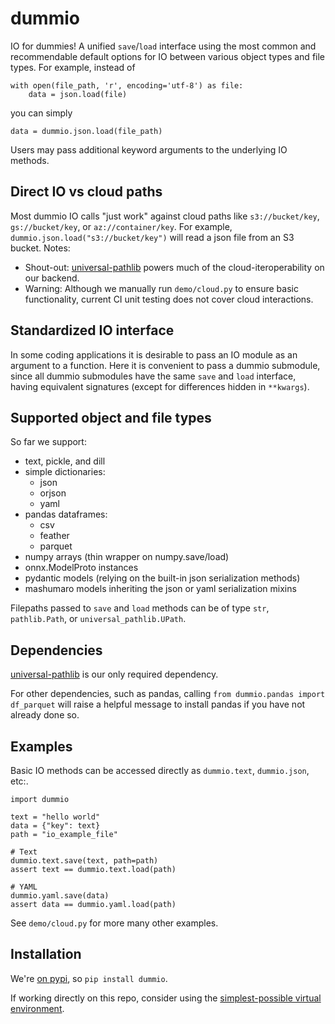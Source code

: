 # dummio

IO for dummies! A unified `save`/`load` interface using the most common and recommendable default options for IO between various object types and file types. For example, instead of
```
with open(file_path, 'r', encoding='utf-8') as file:
    data = json.load(file)
```
you can simply
```
data = dummio.json.load(file_path)
```

Users may pass additional keyword arguments to the underlying IO methods.

## Direct IO vs cloud paths

Most dummio IO calls "just work" against cloud paths like `s3://bucket/key`, `gs://bucket/key`, or `az://container/key`. For example, `dummio.json.load("s3://bucket/key")` will read a json file from an S3 bucket. Notes:
- Shout-out: [universal-pathlib](https://github.com/fsspec/universal_pathlib) powers much of the cloud-iteroperability on our backend.
- Warning: Although we manually run `demo/cloud.py` to ensure basic functionality, current CI unit testing does not cover cloud interactions.

## Standardized IO interface

In some coding applications it is desirable to pass an IO module as an argument to a function. Here it is convenient to pass a dummio submodule, since all dummio submodules have the same `save` and `load` interface, having equivalent signatures (except for differences hidden in `**kwargs`).

## Supported object and file types

So far we support:
- text, pickle, and dill
- simple dictionaries:
    - json
    - orjson
    - yaml
- pandas dataframes:
    - csv
    - feather
    - parquet
- numpy arrays (thin wrapper on numpy.save/load)
- onnx.ModelProto instances
- pydantic models (relying on the built-in json serialization methods)
- mashumaro models inheriting the json or yaml serialization mixins

Filepaths passed to `save` and `load` methods can be of type `str`, `pathlib.Path`, or `universal_pathlib.UPath`.

## Dependencies

[universal-pathlib](https://github.com/fsspec/universal_pathlib) is our only required dependency.

For other dependencies, such as pandas, calling `from dummio.pandas import df_parquet` will raise a helpful message to install pandas if you have not already done so.

## Examples

Basic IO methods can be accessed directly as `dummio.text`, `dummio.json`, etc:.
```
import dummio

text = "hello world"
data = {"key": text}
path = "io_example_file"

# Text
dummio.text.save(text, path=path)
assert text == dummio.text.load(path)

# YAML
dummio.yaml.save(data)
assert data == dummio.yaml.load(path)
```

See `demo/cloud.py` for more many other examples.

## Installation

We're [on pypi](https://pypi.org/project/dummio/), so `pip install dummio`.

If working directly on this repo, consider using the [simplest-possible virtual environment](https://gist.github.com/zkurtz/4c61572b03e667a7596a607706463543).
